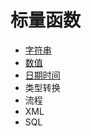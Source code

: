 # 标量函数

- [字符串](scalar-function-string.md)
- [数值](scalar-function-number.md)
- [日期时间](scalar-function-datetime.md)
- 类型转换
- 流程
- XML
- SQL